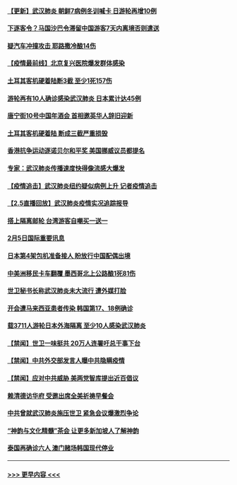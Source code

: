 #### [【更新】武汉肺炎 朝鲜7病例冬训喊卡 日游轮再增10例](../pages/prog202/a102758911.md?t=02061555) 
#### [下逐客令？马国沙巴令滞留中国游客7天内离境否则遣送](../pages/prog202/a102770640.md?t=02061555) 
#### [疑汽车冲撞攻击 耶路撒冷酿14伤](../pages/prog202/a102770586.md?t=02061555) 
#### [【疫情最前线】北京复兴医院爆发群体感染](../pages/prog202/a102770602.md?t=02061555) 
#### [土耳其客机硬着陆断3截 至少1死157伤](../pages/prog202/a102770508.md?t=02061555) 
#### [游轮再有10人确诊感染武汉肺炎 日本累计达45例](../pages/prog202/a102770476.md?t=02061555) 
#### [唐宁街10号中国年酒会 首相邀英华人辞旧迎新](../pages/prog202/a102770458.md?t=02061555) 
#### [土耳其客机硬着陆 断成三截严重损毁](../pages/prog202/a102770239.md?t=02061555) 
#### [香港抗争运动逐诺贝尔和平奖 美国挪威议员都提名](../pages/prog202/a102770390.md?t=02061555) 
#### [专家：武汉肺炎传播速度快得像流感大爆发](../pages/prog202/a102770132.md?t=02061555) 
#### [【疫情追击】武汉肺炎纽约疑似病例上升 记者疫情追击](../pages/prog202/a102770000.md?t=02061555) 
#### [【2.5直播回放】武汉肺炎疫情实况追踪报导](../pages/prog202/a102769913.md?t=02061555) 
#### [搭上隔离邮轮 台湾游客自嘲买一送一](../pages/prog202/a102769845.md?t=02061555) 
#### [2月5日国际重要讯息](../pages/prog202/a102769821.md?t=02061555) 
#### [日本第4架包机准备接人 盼放行中国配偶出境](../pages/prog202/a102769765.md?t=02061555) 
#### [中美洲移民卡车翻覆 墨西哥北上公路酿1死81伤](../pages/prog202/a102769703.md?t=02061555) 
#### [世卫秘书长称武汉肺炎未大流行 遭外媒打脸](../pages/prog202/a102769679.md?t=02061555) 
#### [开会遭马来西亚患者传染 韩国第17、18例确诊](../pages/prog202/a102769600.md?t=02061555) 
#### [载3711人游轮日本外海隔离 至少10人感染武汉肺炎](../pages/prog202/a102769538.md?t=02061555) 
#### [【禁闻】世卫一味挺共 20万人连署吁总干事下台](../pages/prog202/a102769445.md?t=02061555) 
#### [【禁闻】中共外交部发言人曝中共隐瞒疫情](../pages/prog202/a102769400.md?t=02061555) 
#### [【禁闻】应对中共威胁 美两党智库提出近百倡议](../pages/prog202/a102769357.md?t=02061555) 
#### [赖清德访华府  受邀出席全美祈祷早餐会](../pages/prog202/a102769350.md?t=02061555) 
#### [中共曾就武汉肺炎施压世卫 紧急会议爆激烈争论](../pages/prog202/a102769312.md?t=02061555) 
#### [“神韵与文化精髓”茶会 让更多新加坡人了解神韵](../pages/prog202/a102769286.md?t=02061555) 
#### [泰国再确诊六人 澳门赌场韩国现代停业](../pages/prog202/a102769239.md?t=02061555) 

----
#### [ >>> 更早内容 <<< ](../indexes/prog202-earlier.md)
